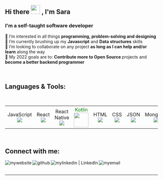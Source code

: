 ## Hi there <img src="https://raw.githubusercontent.com/MartinHeinz/MartinHeinz/master/wave.gif" width="30"> , I'm Sara 


### I'm a self-taught software developer

👀       I’m interested in all things <b>programming, problem-solving and designing </b> </br>
🌱 I’m currently brushing up my <b>Javascript</b> and <b>Data structures</b> skills </br>
🤝 I’m looking to collaborate on any project <b>as long as I can help and/or learn</b> along the way </br>
🥅 My 2022 goals are to: <b> Contribute more to Open Source </b> projects and <b>become a better backend programmer</b> </br>

<br />

## Languages & Tools:


<p><span>&nbsp;&nbsp;&nbsp;&nbsp;&nbsp;&nbsp;&nbsp;&nbsp;</span>
<table>
  <tbody>
    <tr>
      <td align="center">JavaScript<br>
        <span align="center"><img src="https://img.icons8.com/color/48/000000/javascript--v1.png"/></span>
      </td>
      <td align="center">React<br>
        <span align="center" ><img src="https://img.icons8.com/color/48/react-native.png"/></span>
      </td>
      <td align="center">React Native<br>
        <span align="center" ><img src="https://repository-images.githubusercontent.com/78664391/f7e46780-6bf6-11eb-999f-8212c69d76bc"/></span>
      </td>
      <td align="center"> <span style="color:green">Kotlin</span><br>
        <span align="center"><img src="https://img.icons8.com/color/48/000000/kotlin.png" width="48"/></span>
      </td>
        <td align="center">HTML<br>
        <span align="center"><img src="https://img.icons8.com/color/48/000000/html-5.png"/></span>
      </td>
      <td align="center">CSS<br>
        <span align="center"><img src="https://img.icons8.com/color/48/000000/css3.png" /></span>
        </td>
      <td align="center">JSON<br>
        <span align="center"><img src="https://img.icons8.com/color/48/000000/json-download.png"/> </span>
      </td>
      <td align="center">MongoDB<br>
        <span align="center"><img src="https://img.icons8.com/color/48/mongodb.png"/></span>
      </td>
      <td align="center">Android Studio<br>
        <span align="center"><img src="https://img.icons8.com/color/48/000000/android-studio.png"/></span>
      </td>
      <td align="center">NodeJS<br>
        <span align="center"><img src="https://img.icons8.com/fluency/48/node-js.png"/></span>
      </td>
      <td align="center">Firebase<br>
        <span align="center"><img src="https://img.icons8.com/color/48/000000/firebase.png"/></span>
      </td>
        <td align="center">VSCode<br>
        <span align="center"><img src="https://img.icons8.com/fluency/48/visual-studio.png"/></span>
      </td>
      <td align="center">NPM<br>
        <span align="center"><img src="https://img.icons8.com/color/48/000000/npm.png"/></span>
      </td>
      <td align="center">Git<br>
        <span align="center"><img src="https://img.icons8.com/color/48/000000/git.png"/></span>
      </td>
      <td align="center">GitHub<br>
        <span align="center"><img src="https://img.icons8.com/color/48/000000/github.png"/></span>
      </td>
      <td align="center">Bootstrap<br>
        <span align="center"><img src="https://img.icons8.com/color/48/bootstrap.png"/></span>
      </td>
      <td align="center">JQuery<br>
        <span align="center"><img src="https://img.icons8.com/ios/48/jquery.png"/></span>
      </td>
      <td align="center">pug<br>
        <span align="center"><img src="https://img.icons8.com/color/48/pug.png"/></span>
      </td>
      <td align="center">Postman<br>
        <span align="center"><img src="https://res.cloudinary.com/postman/image/upload/t_team_logo/v1629869194/team/2893aede23f01bfcbd2319326bc96a6ed0524eba759745ed6d73405a3a8b67a8" width="48"/></span>
      </td>
      <td align="center">JWT<br>
        <span align="center"><img src="https://img.icons8.com/color/48/java-web-token.png"/></span>
      </td>
    </tr>   
  </tbody>
</table>
</p>

<br />


## Connect with me:

[<img align="left" alt="mywebsite" src="https://img.icons8.com/color/48/000000/internet--v3.png" />][website]
[<img align="left" alt ="github" src="https://img.icons8.com/color/48/000000/github--v3.png" />][github]
[<img align="left" alt="mylinkedin | LinkedIn" src="https://img.icons8.com/fluent/48/000000/linkedin.png" />][linkedin]
[<img align="left" alt="myemail" src="https://img.icons8.com/external-flatart-icons-lineal-color-flatarticons/50/000000/external-mail-design-thinking-and-3d-model-printing-flatart-icons-lineal-color-flatarticons.png" />](mailto:sarahila003@gmail.com)

<br />
<br />

[website]: https://sarahilali.com
[linkedin]: https://www.linkedin.com/in/sara-hilali/
[github]: https://github.com/sararita28/

---


